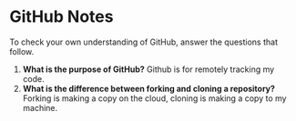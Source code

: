 # GitHub Notes

To check your own understanding of GitHub, answer the questions that follow.

1. **What is the purpose of GitHub?** Github is for remotely tracking my code.
1. **What is the difference between forking and cloning a repository?** Forking is making a copy on the cloud, cloning is making a copy to my machine. 
